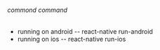 ###### commond command
* running on android -- react-native run-android
* running on ios -- react-native run-ios
